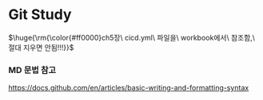 # Git Study
<p>$\huge{\rm{\color{#ff0000}ch5장\ cicd.yml\ 파일을\ workbook에서\ 참조함,\ 절대 지우면 안됨!!!}}$</p>

### MD 문법 참고
https://docs.github.com/en/articles/basic-writing-and-formatting-syntax

